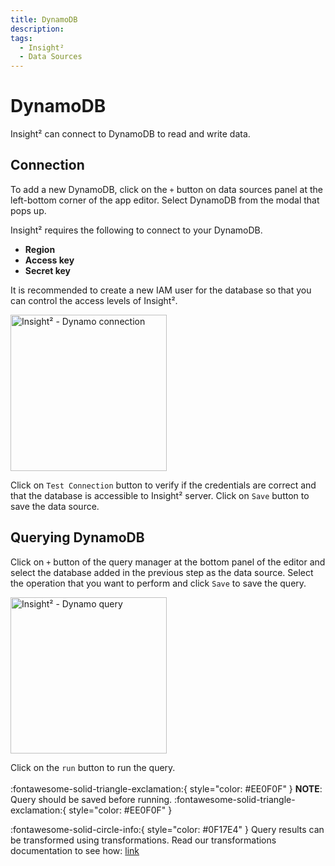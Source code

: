 ```yaml
---
title: DynamoDB
description: 
tags:
  - Insight²
  - Data Sources
---
```


# DynamoDB

Insight² can connect to DynamoDB to read and write data.

## Connection

To add a new DynamoDB, click on the `+` button on data sources panel at the left-bottom corner of the app editor. Select DynamoDB from the modal that pops up.

Insight² requires the following to connect to your DynamoDB.

- **Region**
- **Access key**
- **Secret key**

It is recommended to create a new IAM user for the database so that you can control the access levels of Insight².

<img src="/_images/insight2/datasource-reference/dynamo-connect.png" alt="Insight² - Dynamo connection" height="250"/>

Click on `Test Connection` button to verify if the credentials are correct and that the database is accessible to Insight² server. Click on `Save` button to save the data source.

## Querying DynamoDB

Click on `+` button of the query manager at the bottom panel of the editor and select the database added in the previous step as the data source. Select the operation that you want to perform and click  `Save`  to save the query.

<img src="/_images/insight2/datasource-reference/dynamo-query.png" alt="Insight² - Dynamo query" height="250"/>

Click on the `run` button to run the query.<br>  
:fontawesome-solid-triangle-exclamation:{ style="color: #EE0F0F" } 
**NOTE**: Query should be saved before running.
:fontawesome-solid-triangle-exclamation:{ style="color: #EE0F0F" }

:fontawesome-solid-circle-info:{ style="color: #0F17E4" }
Query results can be transformed using transformations. Read our transformations documentation to see how: [link](/insight2/tutorial/transformations/)

